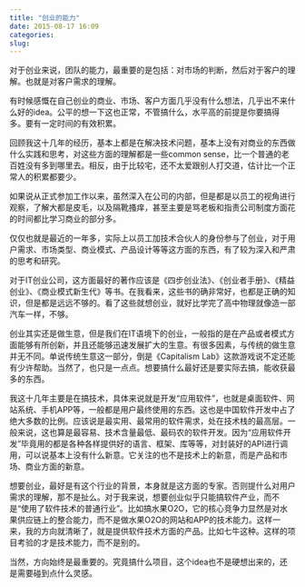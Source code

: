 ```yaml
---
title: "创业的能力"
date: 2015-08-17 16:09
categories:
slug: 
---
```


对于创业来说，团队的能力，最重要的是包括：对市场的判断，然后对于客户的理解。也就是对客户需求的理解。

有时候感慨在自己创业的商业、市场、客户方面几乎没有什么想法，几乎出不来什么好的idea。公平的想一下这也正常，不管搞什么，水平高的前提是你要搞得多。要有一定时间的有效积累。

回顾我这十几年的经历，基本上都是在解决技术问题，基本上没有对商业的东西做什么实践和思考，对这些方面的理解都是一些common sense，比一个普通的老百姓没有多到哪里去。相反，由于比较宅，还不太爱跟别人打交道，估计比一个正常人的积累都要少。

如果说从正式参加工作以来，虽然深入在公司的内部，但是都是以员工的视角进行观察，了解大都是皮毛，以及隔靴搔痒，甚至主要是骂老板和指责公司制度方面花的时间都比学习商业的部分多。

仅仅也就是最近的一年多，实际上以员工加技术合伙人的身份参与了创业，对于用户需求、市场类型、商业模式、产品设计等等这方面的东西，有了较为深入和严肃的思考和研究。

对于IT创业公司，这方面最好的著作应该是《四步创业法》、《创业者手册》、《精益创业》、《商业模式新生代》等书。在我看来，这些书的确非常好，也都是正确的知识，但是都是远远不够的。看了这些就想创业，就好比学完了高中物理就像造一部汽车一样，不够。

创业其实还是做生意，但是我们在IT语境下的创业，一般指的是在产品或者模式方面能够有所创新，并且还能够迅速发展扩大的生意。有很多因素，与传统的做生意并无不同。单说传统生意这一部分，倒是《Capitalism Lab》这款游戏说不定还能有少许帮助。当然了，也只是一点点。想要搞什么最好还是要实际去搞，能收获最多的东西。

我这十几年主要是在搞技术，具体来说就是开发“应用软件”，也就是桌面软件、网站系统、手机APP等，一般都是用户最终使用的东西。这也是中国软件开发中占了绝大多数的比例。应该说是最实用、最常用的软件需求，处在技术栈的最高层。一般来说，这也算是最容易、技术含量最低、最码农的软件开发。因为“应用软件开发”毕竟用的都是各种各样提供好的语言、框架、库等等，对封装好的API进行调用，可以说基本上没有什么新意。它关注的也不是技术上的新意，而是产品和市场、商业方面的新意。

想要创业，最好是有这个行业的背景，本身就是这方面的专家。否则提什么对用户需求的理解，那不是扯么。对于我来说，想要创业似乎只能搞软件产业，而不是“使用了软件技术的普通行业”。比如搞水果O2O，它的核心竞争力显然是对水果供应链上的整合能力，而不是做水果O2O的网站和APP的技术能力。这样一来，我的方向就清晰了，就是提供软件技术方面的产品。比如七牛这种。这样的项目考验的才是技术能力，而不是别的。

当然，方向始终是最重要的。究竟搞什么项目，这个idea也不是硬想出来的，还是需要碰到点什么灵感。